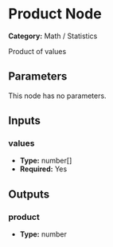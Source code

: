 
# Product Node

**Category:** Math / Statistics

Product of values

## Parameters

This node has no parameters.

## Inputs


### values
- **Type:** number[]
- **Required:** Yes



## Outputs


### product
- **Type:** number




